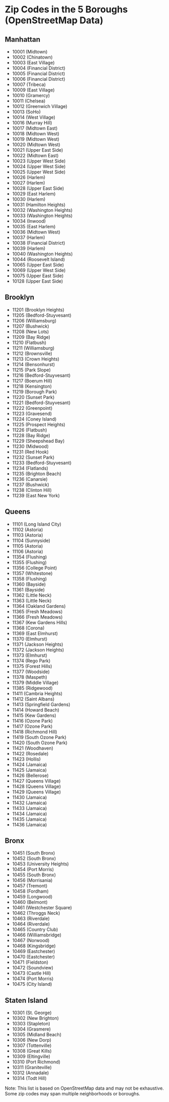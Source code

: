 # Zip Codes in the 5 Boroughs (OpenStreetMap Data)

## Manhattan
- 10001 (Midtown)
- 10002 (Chinatown)
- 10003 (East Village)
- 10004 (Financial District)
- 10005 (Financial District)
- 10006 (Financial District)
- 10007 (Tribeca)
- 10009 (East Village)
- 10010 (Gramercy)
- 10011 (Chelsea)
- 10012 (Greenwich Village)
- 10013 (SoHo)
- 10014 (West Village)
- 10016 (Murray Hill)
- 10017 (Midtown East)
- 10018 (Midtown West)
- 10019 (Midtown West)
- 10020 (Midtown West)
- 10021 (Upper East Side)
- 10022 (Midtown East)
- 10023 (Upper West Side)
- 10024 (Upper West Side)
- 10025 (Upper West Side)
- 10026 (Harlem)
- 10027 (Harlem)
- 10028 (Upper East Side)
- 10029 (East Harlem)
- 10030 (Harlem)
- 10031 (Hamilton Heights)
- 10032 (Washington Heights)
- 10033 (Washington Heights)
- 10034 (Inwood)
- 10035 (East Harlem)
- 10036 (Midtown West)
- 10037 (Harlem)
- 10038 (Financial District)
- 10039 (Harlem)
- 10040 (Washington Heights)
- 10044 (Roosevelt Island)
- 10065 (Upper East Side)
- 10069 (Upper West Side)
- 10075 (Upper East Side)
- 10128 (Upper East Side)

## Brooklyn
- 11201 (Brooklyn Heights)
- 11205 (Bedford-Stuyvesant)
- 11206 (Williamsburg)
- 11207 (Bushwick)
- 11208 (New Lots)
- 11209 (Bay Ridge)
- 11210 (Flatbush)
- 11211 (Williamsburg)
- 11212 (Brownsville)
- 11213 (Crown Heights)
- 11214 (Bensonhurst)
- 11215 (Park Slope)
- 11216 (Bedford-Stuyvesant)
- 11217 (Boerum Hill)
- 11218 (Kensington)
- 11219 (Borough Park)
- 11220 (Sunset Park)
- 11221 (Bedford-Stuyvesant)
- 11222 (Greenpoint)
- 11223 (Gravesend)
- 11224 (Coney Island)
- 11225 (Prospect Heights)
- 11226 (Flatbush)
- 11228 (Bay Ridge)
- 11229 (Sheepshead Bay)
- 11230 (Midwood)
- 11231 (Red Hook)
- 11232 (Sunset Park)
- 11233 (Bedford-Stuyvesant)
- 11234 (Flatlands)
- 11235 (Brighton Beach)
- 11236 (Canarsie)
- 11237 (Bushwick)
- 11238 (Clinton Hill)
- 11239 (East New York)

## Queens
- 11101 (Long Island City)
- 11102 (Astoria)
- 11103 (Astoria)
- 11104 (Sunnyside)
- 11105 (Astoria)
- 11106 (Astoria)
- 11354 (Flushing)
- 11355 (Flushing)
- 11356 (College Point)
- 11357 (Whitestone)
- 11358 (Flushing)
- 11360 (Bayside)
- 11361 (Bayside)
- 11362 (Little Neck)
- 11363 (Little Neck)
- 11364 (Oakland Gardens)
- 11365 (Fresh Meadows)
- 11366 (Fresh Meadows)
- 11367 (Kew Gardens Hills)
- 11368 (Corona)
- 11369 (East Elmhurst)
- 11370 (Elmhurst)
- 11371 (Jackson Heights)
- 11372 (Jackson Heights)
- 11373 (Elmhurst)
- 11374 (Rego Park)
- 11375 (Forest Hills)
- 11377 (Woodside)
- 11378 (Maspeth)
- 11379 (Middle Village)
- 11385 (Ridgewood)
- 11411 (Cambria Heights)
- 11412 (Saint Albans)
- 11413 (Springfield Gardens)
- 11414 (Howard Beach)
- 11415 (Kew Gardens)
- 11416 (Ozone Park)
- 11417 (Ozone Park)
- 11418 (Richmond Hill)
- 11419 (South Ozone Park)
- 11420 (South Ozone Park)
- 11421 (Woodhaven)
- 11422 (Rosedale)
- 11423 (Hollis)
- 11424 (Jamaica)
- 11425 (Jamaica)
- 11426 (Bellerose)
- 11427 (Queens Village)
- 11428 (Queens Village)
- 11429 (Queens Village)
- 11430 (Jamaica)
- 11432 (Jamaica)
- 11433 (Jamaica)
- 11434 (Jamaica)
- 11435 (Jamaica)
- 11436 (Jamaica)

## Bronx
- 10451 (South Bronx)
- 10452 (South Bronx)
- 10453 (University Heights)
- 10454 (Port Morris)
- 10455 (South Bronx)
- 10456 (Morrisania)
- 10457 (Tremont)
- 10458 (Fordham)
- 10459 (Longwood)
- 10460 (Belmont)
- 10461 (Westchester Square)
- 10462 (Throggs Neck)
- 10463 (Riverdale)
- 10464 (Riverdale)
- 10465 (Country Club)
- 10466 (Williamsbridge)
- 10467 (Norwood)
- 10468 (Kingsbridge)
- 10469 (Eastchester)
- 10470 (Eastchester)
- 10471 (Fieldston)
- 10472 (Soundview)
- 10473 (Castle Hill)
- 10474 (Port Morris)
- 10475 (City Island)

## Staten Island
- 10301 (St. George)
- 10302 (New Brighton)
- 10303 (Stapleton)
- 10304 (Grasmere)
- 10305 (Midland Beach)
- 10306 (New Dorp)
- 10307 (Tottenville)
- 10308 (Great Kills)
- 10309 (Eltingville)
- 10310 (Port Richmond)
- 10311 (Graniteville)
- 10312 (Annadale)
- 10314 (Todt Hill)

Note: This list is based on OpenStreetMap data and may not be exhaustive. Some zip codes may span multiple neighborhoods or boroughs. 